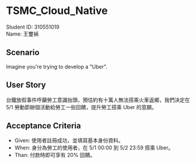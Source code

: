 # TSMC_Cloud_Native
Student ID: 310551019  
Name: 王璽禎

## Scenario
Imagine you're trying to develop a "Uber".

## User Story
台鐵放假事件呼籲勞工意識抬頭，預估約有十萬人無法搭乘火車返鄉，我們決定在 5/1 勞動節辦個活動給勞工一些回饋，提升勞工搭乘 Uber 的意願。

## Acceptance Criteria
- Given: 使用者註冊成功，並填寫基本身份資料。
- When: 身分為勞工的使用者，在 5/1 00:00 到 5/2 23:59 搭乘 Uber。
- Than: 付款時即可享有 20% 回饋。

